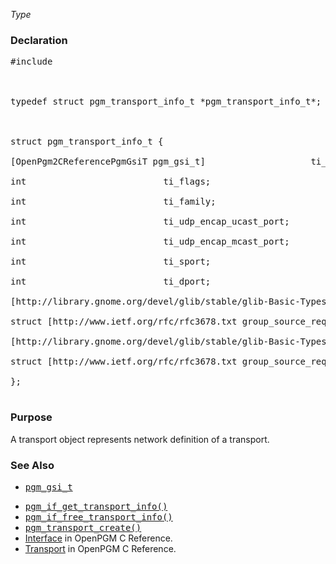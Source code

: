 _Type_
### Declaration ###
<pre>
#include <pgm/pgm.h><br>
<br>
typedef struct pgm_transport_info_t *pgm_transport_info_t*;<br>
<br>
struct pgm_transport_info_t {<br>
[OpenPgm2CReferencePgmGsiT pgm_gsi_t]                    ti_gsi;<br>
int                          ti_flags;<br>
int                          ti_family;<br>
int                          ti_udp_encap_ucast_port;<br>
int                          ti_udp_encap_mcast_port;<br>
int                          ti_sport;<br>
int                          ti_dport;<br>
[http://library.gnome.org/devel/glib/stable/glib-Basic-Types.html#gsize gsize]                        ti_recv_addrs_len;<br>
struct [http://www.ietf.org/rfc/rfc3678.txt group_source_req]*     ti_recv_addrs;<br>
[http://library.gnome.org/devel/glib/stable/glib-Basic-Types.html#gsize gsize]                        ti_send_addrs_len;<br>
struct [http://www.ietf.org/rfc/rfc3678.txt group_source_req]*     ti_send_addrs;<br>
};<br>
</pre>

### Purpose ###
A transport object represents network definition of a transport.

### See Also ###
  * <tt><a href='OpenPgm2CReferencePgmGsiT.md'>pgm_gsi_t</a></tt><br>
<ul><li><tt><a href='OpenPgm2CReferencePgmIfGetTransportInfo.md'>pgm_if_get_transport_info()</a></tt><br>
</li><li><tt><a href='OpenPgm2CReferencePgmIfGetTransportInfo.md'>pgm_if_free_transport_info()</a></tt><br>
</li><li><tt><a href='OpenPgm2CReferencePgmTransportCreate.md'>pgm_transport_create()</a></tt><br>
</li><li><a href='OpenPgm2CReferenceInterface.md'>Interface</a> in OpenPGM C Reference.<br>
</li><li><a href='OpenPgm2CReferenceTransport.md'>Transport</a> in OpenPGM C Reference.
